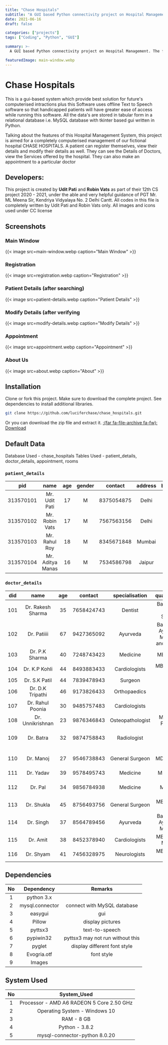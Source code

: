 ```yaml
---
title: "Chase Hospitals"
subtitle: "A GUI based Python connectivity project on Hospital Management."
date: 2021-06-16
draft: false

categories: ["projects"]
tags: ["Coding", "Python", "GUI"]

summary: >-
  A GUI based Python connectivity project on Hospital Management. The front-end is made using Tkinter and the back-end is managed by MySQL.

featuredImage: main-window.webp
---
```


# Chase Hospitals

This is a gui-based system which provide best solution for future's computerised intractions plus this Software uses offline Text to Speech software so that handicapped patients will have greater ease of access while running this software. All the data's are stored in tabular form in a relational database i.e. MySQL database with tkinter based gui written in Python.

Talking about the features of this Hospital Management System, this project is aimed for a completely computerised management of our fictional hospital CHASE HOSPITALS. A patient can register themselves, view their details and modify their details as well. They can see the Details of Doctors, view the Services offered by the hospital. They can also make an appointment to a particular doctor

## Developers:

This project is created by **Udit Pati** and **Robin Vats** as part of their 12th CS project 2020 - 2021, under the able and very helpful guidance of PGT Mr. ML Meena Sir, Kendriya Vidyalaya No. 2 Delhi Cantt.
All codes in this file is completely written by Udit Pati and Robin Vats only. All images and icons used under CC license

## Screenshots

### Main Window

{{< image src=main-window.webp caption="Main Window" >}}

### Registration

{{< image src=registration.webp caption="Registration" >}}

### Patient Details (after searching)

{{< image src=patient-details.webp caption="Patient Details" >}}

### Modify Details (after verifying

{{< image src=modify-details.webp caption="Modify Details" >}}

### Appointment

{{< image src=appointment.webp caption="Appointment" >}}

### About Us

{{< image src=about.webp caption="About" >}}

## Installation

Clone or fork this project. Make sure to download the complete project. See dependencies to install additional libraries.

```bash
git clone https://github.com/luciferchase/chase_hospitals.git
```
Or you can download the zip file and extract it. [:(far fa-file-archive fa-fw): Download](https://github.com/luciferchase/chase_hospitals/archive/refs/heads/master.zip)

## Default Data

Database Used 	- 	chase_hospitals
Tables Used 	  -   patient_details, doctor_details, appointment, rooms

### `patient_details`

| pid       | name                    | age | gender | contact    | address    | blood_group |
|:---------:|:-----------------------:|:---:|:------:|:----------:|:----------:|:-----------:|
| 313570101 | Mr. Udit Pati           |  17 | M      | 8375054875 | Delhi      | O+          |
| 313570102 | Mr. Robin Vats          |  17 | M      | 7567563156 | Delhi      | O+          |
| 313570103 | Mr. Rahul Roy           |  18 | M      | 8345671848 | Mumbai     | A+          |
| 313570104 | Mr. Aditya Manas        |  16 | M      | 7534586798 | Jaipur     | B+          |

### `doctor_details`

| did | name              | age | contact    | specialisation   | qualification                              |
|:---:|:-----------------:|:---:|:----------:|:----------------:|:------------------------------------------:|
| 101 | Dr. Rakesh Sharma |  35 | 7658424743 | Dentist          | Bachelor of Dental Surgery                 |
| 102 | Dr. Patiiii       |  67 | 9427365092 | Ayurveda         | Bachelor of Ayurvedic Medicine and Surgery |
| 103 | Dr. P.K Sharma    |  40 | 7248743423 | Medicine         | MBBS Ph.D                                  |
| 104 | Dr. K.P Kohli     |  44 | 8493883433 | Cardiologists    | MBBS M.Phil M.D                            |
| 105 | Dr. S.K Patil     |  44 | 7839478943 | Surgeon          | MBBS                                       |
| 106 | Dr. D.K Tripathi  |  46 | 9173826433 | Orthopaedics     | MBBS                                       |
| 107 | Dr. Rahul Poonia  |  30 | 9485757483 | Cardiologists    | MBBS                                       |
| 108 | Dr. Unnikrishnan  |  23 | 9876346843 | Osteopathologist | MBBS DO Phd M.D                            |
| 109 | Dr. Batra         |  32 | 9874758843 | Radiologist      | MBBS DMSC MMSc                             |
| 110 | Dr. Manoj         |  27 | 9546738843 | General Surgeon  | MBBS MD(Res) MS MSurg                      |
| 111 | Dr. Yadav         |  39 | 9578495743 | Medicine         | MM MMed                                    |
| 112 | Dr. Pal           |  34 | 9856784938 | Medicine         | MBBS MMedSc MM                             |
| 113 | Dr. Shukla        |  45 | 8756493756 | General Surgeon  | MBBS MPhil MChir                           |
| 114 | Dr. Singh         |  37 | 8564789456 | Ayurveda         | Bachelor of Ayurvedic Medicine             |
| 115 | Dr. Amit          |  38 | 8452378940 | Cardiologists    | MBBS MPhil MD D.O                          |
| 116 | Dr. Shyam         |  41 | 7456328975 | Neurologists     | MBBS MPhil DO                              |

## Dependencies

| No | Dependency      | Remarks                           |
|:--:|:---------------:|:---------------------------------:|
| 1  | python 3.x      |                                   |
| 2  | mysql.connector |	connect with MySQL database      |
| 3  | easygui         | gui                               |
| 4  | Pillow          | display pictures                  |
| 5  | pyttsx3         | text-to-speech                    |
| 6  | pypiwin32       | pyttsx3 may not run without this  |
| 7  | pyglet          | display different font style      |
| 8  | Evogria.otf     | font style                        |
| 9  | Images          |                                   |

## System Used

| No | System_Used                               |
|:--:|:-----------------------------------------:|
|  1 | Processor - AMD A6 RADEON 5 Core 2.50 GHz |
|  2 | Operating System - Windows 10             |
|  3 | RAM - 8 GB                                |
|  4 | Python - 3.8.2                            |
|  5 | mysql-connector-python 8.0.20             |
